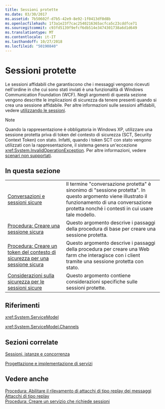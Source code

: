 ```yaml
---
title: Sessioni protette
ms.date: 03/30/2017
ms.assetid: 7b50602f-d7b5-42e9-8e92-1f0413df0d8b
ms.openlocfilehash: 1f3a1e23f7cac2540216365acfca5c23cddfce71
ms.sourcegitcommit: c93fd5139f9efcf6db514e3474301738a6d1d649
ms.translationtype: MT
ms.contentlocale: it-IT
ms.lasthandoff: 10/27/2018
ms.locfileid: "50190840"
---
```

# <a name="secure-sessions"></a>Sessioni protette
Le sessioni affidabili che garantiscono che i messaggi vengono ricevuti nell'ordine in che cui sono stati inviati è una funzionalità di Windows Communication Foundation (WCF). Negli argomenti di questa sezione vengono descritte le implicazioni di sicurezza da tenere presenti quando si crea una sessione affidabile. Per altre informazioni sulle sessioni affidabili, vedere [utilizzando le sessioni](../../../../docs/framework/wcf/using-sessions.md).  
  
> [!NOTE]
>  Quando la rappresentazione è obbligatoria in Windows XP, utilizzare una sessione protetta priva di token del contesto di sicurezza (SCT, Security Context Token) con stato. Infatti, quando i token SCT con stato vengono utilizzati con la rappresentazione, il sistema genera un'eccezione <xref:System.InvalidOperationException>. Per altre informazioni, vedere [scenari non supportati](../../../../docs/framework/wcf/feature-details/unsupported-scenarios.md).  
  
## <a name="in-this-section"></a>In questa sezione  
  
|||  
|-|-|  
|[Conversazioni e sessioni sicure](../../../../docs/framework/wcf/feature-details/secure-conversations-and-secure-sessions.md)|Il termine "conversazione protetta" è sinonimo di "sessione protetta". In questo argomento viene illustrato il funzionamento di una conversazione protetta nonché i contesti in cui usare tale modello.|  
|[Procedura: Creare una sessione sicura](../../../../docs/framework/wcf/feature-details/how-to-create-a-secure-session.md)|Questo argomento descrive i passaggi della procedura di base per creare una sessione protetta.|  
|[Procedura: Creare un token del contesto di sicurezza per una sessione sicura](../../../../docs/framework/wcf/feature-details/how-to-create-a-security-context-token-for-a-secure-session.md)|Questo argomento descrive i passaggi della procedura per creare una Web farm che interagisce con i client tramite una sessione protetta con stato.|  
|[Considerazioni sulla sicurezza per le sessioni sicure](../../../../docs/framework/wcf/feature-details/security-considerations-for-secure-sessions.md)|Questo argomento contiene considerazioni specifiche sulle sessioni protette.|  
  
## <a name="reference"></a>Riferimenti  
 <xref:System.ServiceModel>  
  
 <xref:System.ServiceModel.Channels>  
  
## <a name="related-sections"></a>Sezioni correlate  
 [Sessioni, istanze e concorrenza](../../../../docs/framework/wcf/feature-details/sessions-instancing-and-concurrency.md)  
  
 [Progettazione e implementazione di servizi](../../../../docs/framework/wcf/designing-and-implementing-services.md)  
  
## <a name="see-also"></a>Vedere anche  
 [Procedura: Abilitare il rilevamento di attacchi di tipo replay dei messaggi](../../../../docs/framework/wcf/feature-details/how-to-enable-message-replay-detection.md)  
 [Attacchi di tipo replay](../../../../docs/framework/wcf/feature-details/replay-attacks.md)  
 [Procedura: Creare un servizio che richiede sessioni](../../../../docs/framework/wcf/feature-details/how-to-create-a-service-that-requires-sessions.md)

